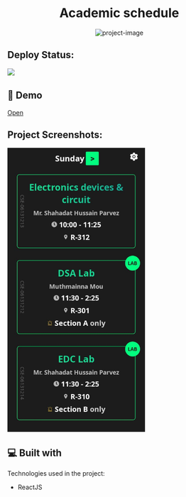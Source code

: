 <h1 align="center" id="title">Academic schedule</h1>

<p align="center"><img src="https://socialify.git.ci/ahnayef/react-neub-spring-routine/image?description=1&amp;font=Inter&amp;forks=1&amp;issues=1&amp;language=1&amp;name=1&amp;owner=1&amp;pulls=1&amp;stargazers=1&amp;theme=Auto" alt="project-image"></p>

<h2>Deploy Status: </h2>
<a href="https://app.netlify.com/sites/spring23/deploys"><img src="https://api.netlify.com/api/v1/badges/af7fee8a-23ef-4e1c-ad81-6754e0bc7060/deploy-status"></a>


<h2>🚀 Demo</h2>

[Open](https://spring23.netlify.app/)

<h2>Project Screenshots:</h2>

<img src="https://raw.githubusercontent.com/ahnayef/assets/main/Routine/demo.jpg" alt="project-screenshot" width="310" height="640">
  
  
<h2>💻 Built with</h2>

Technologies used in the project:

*   ReactJS
